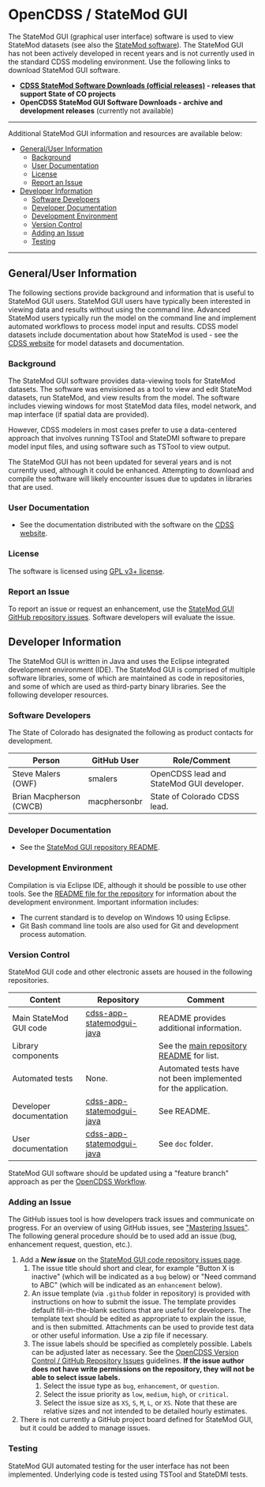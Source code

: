 # OpenCDSS / StateMod GUI #

The StateMod GUI (graphical user interface) software is used to view StateMod datasets
(see also the [StateMod software](http://localhost:8000/statemod/statemod/)).
The StateMod GUI has not been actively developed in recent years and is not
currently used in the standard CDSS modeling environment.
Use the following links to download StateMod GUI software.

* **[CDSS StateMod Software Downloads (official releases)](http://www.colorado.gov/pacific/cdss/statemod/) - releases that support State of CO projects**
* **OpenCDSS StateMod GUI Software Downloads - archive and development releases** (currently not available)

--------------

Additional StateMod GUI information and resources are available below:

* [General/User Information](#generaluser-information)
	+ [Background](#background)
	+ [User Documentation](#user-documentation)
	+ [License](#license)
	+ [Report an Issue](#report-an-issue)
* [Developer Information](#developer-information)
	+ [Software Developers](#software-developers)
	+ [Developer Documentation](#developer-documentation)
	+ [Development Environment](#development-environment)
	+ [Version Control](#version-control)
	+ [Adding an Issue](#adding-an-issue)
	+ [Testing](#testing)

------------------

## General/User Information  ##

The following sections provide background and information that is useful to StateMod GUI users.
StateMod GUI users have typically been interested in viewing data and results without using the command line.
Advanced StateMod users typically run the model on the command line and implement automated workflows
to process model input and results.
CDSS model datasets include documentation about how StateMod is used - see the
[CDSS website](https://www.colorado.gov/pacific/cdss) for model datasets and documentation.

### Background ###

The StateMod GUI software provides data-viewing tools for StateMod datasets.
The software was envisioned as a tool to view and edit StateMod datasets,
run StateMod, and view results from the model.
The software includes viewing windows for most StateMod data files, model network,
and map interface (if spatial data are provided).

However, CDSS modelers in most cases prefer to use a data-centered approach
that involves running TSTool and StateDMI software to prepare model input files,
and using software such as TSTool to view output.

The StateMod GUI has not been updated for several years and is not currently used,
although it could be enhanced.
Attempting to download and compile the software will likely encounter issues
due to updates in libraries that are used.

### User Documentation ###

* See the documentation distributed with the software on the [CDSS website](https://www.colorado.gov/pacific/cdss/statemod).

### License ###

The software is licensed using [GPL v3+ license](https://github.com/OpenCDSS/cdss-app-statemodgui-java/blob/master/LICENSE.md).

### Report an Issue ###

To report an issue or request an enhancement,
use the [StateMod GUI GitHub repository issues](https://github.com/OpenCDSS/cdss-app-statemodgui-java/issues).
Software developers will evaluate the issue.

## Developer Information ##

The StateMod GUI is written in Java and uses the Eclipse integrated development environment (IDE).
The StateMod GUI is comprised of multiple software libraries, some of which are maintained as code in repositories,
and some of which are used as third-party binary libraries.
See the following developer resources.

### Software Developers ###

The State of Colorado has designated the following as product contacts for development.

|**Person**             |**GitHub User**|**Role/Comment**|
|-----------------------|---------------|--------------------------------------------------------------------------------|
|Steve Malers (OWF)     |smalers        |OpenCDSS lead and StateMod GUI developer.                                       | 
|Brian Macpherson (CWCB)|macphersonbr   |State of Colorado CDSS lead.                                                    |

### Developer Documentation ###

* See the [StateMod GUI repository README](https://github.com/OpenCDSS/cdss-app-statemodgui-java).

### Development Environment ###

Compilation is via Eclipse IDE, although it should be possible to use other tools.
See the [README file for the repository](https://github.com/OpenCDSS/cdss-app-statemodgui-java)
for information about the development environment.
Important information includes:

* The current standard is to develop on Windows 10 using Eclipse.
* Git Bash command line tools are also used for Git and development process automation.

### Version Control ###

StateMod GUI code and other electronic assets are housed in the following repositories.

|**Content**                     |**Repository**|**Comment**|
|--------------------------------|--------------|-----------|
|Main StateMod GUI code          |[cdss-app-statemodgui-java](https://github.com/OpenCDSS/cdss-app-statemodgui-java)|README provides additional information.|
|Library components              ||See the [main repository README](https://github.com/OpenCDSS/cdss-app-statemodgui-java) for list.|
|Automated tests                 |None. | Automated tests have not been implemented for the application. |
|Developer documentation         |[cdss-app-statemodgui-java](https://github.com/OpenCDSS/cdss-app-statemodgui-java)|See README.|
|User documentation              |[cdss-app-statemodgui-java](https://github.com/OpenCDSS/cdss-app-statemodgui-java)|See `doc` folder.|

StateMod GUI software should be updated using a "feature branch" approach as per the [OpenCDSS Workflow](workflow/workflow.md).

### Adding an Issue ###

The GitHub issues tool is how developers track issues and communicate on progress.
For an overview of using GitHub issues, see ["Mastering Issues"](https://guides.github.com/features/issues/).
The following general procedure should be to used add an issue (bug, enhancement request, question, etc.).

1. Add a ***New issue*** on the [StateMod GUI code repository issues page](https://github.com/OpenCDSS/cdss-app-statemodgui-java/issues).
	1. The issue title should short and clear, for example "Button X is inactive"
	(which will be indicated as a `bug` below) or
	"Need command to ABC" (which will be indicated as an `enhancement` below).
	2. An issue template (via `.github` folder in repository) is provided with instructions on how to submit the issue.
	The template provides default fill-in-the-blank sections that are useful for developers.
	The template text should be edited as appropriate to explain the issue, and is then submitted.
	Attachments can be used to provide test data or other useful information.  Use a zip file if necessary.
	3. The issue labels should be specified as completely possible.
	Labels can be adjusted later as necessary.
	See the [OpenCDSS Version Control / GitHub Repository Issues](version-control/version-control.md#github-repository-issues) guidelines.
	**If the issue author does not have write permissions on the repository, they will not be able to select issue labels.**
		1. Select the issue type as `bug`, `enhancement`, or `question`.
		2. Select the issue priority as `low`, `medium`, `high`, or `critical`.
		3. Select the issue size as `XS`, `S`, `M`, `L`, or `XS`.
		Note that these are relative sizes and not intended to be detailed hourly estimates.
2. There is not currently a GitHub project board defined for StateMod GUI, but it could be added to manage issues.

### Testing ###

StateMod GUI automated testing for the user interface has not been implemented.
Underlying code is tested using TSTool and StateDMI tests.
